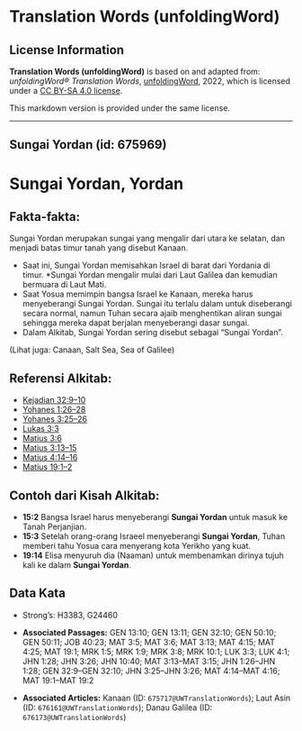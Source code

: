 # Translation Words (unfoldingWord)

## License Information

**Translation Words (unfoldingWord)** is based on and adapted from: _unfoldingWord® Translation Words_, [unfoldingWord](https://unfoldingword.org/utw), 2022, which is licensed under a [CC BY-SA 4.0 license](https://creativecommons.org/licenses/by-sa/4.0/legalcode.en).

This markdown version is provided under the same license.



--------------------------------

## Sungai Yordan (id: 675969)

Sungai Yordan, Yordan
=====================

Fakta\-fakta:
-------------

Sungai Yordan merupakan sungai yang mengalir dari utara ke selatan, dan menjadi batas timur tanah yang disebut Kanaan.

* Saat ini, Sungai Yordan memisahkan Israel di barat dari Yordania di timur. \*Sungai Yordan mengalir mulai dari Laut Galilea dan kemudian bermuara di Laut Mati.
* Saat Yosua memimpin bangsa Israel ke Kanaan, mereka harus menyeberangi Sungai Yordan. Sungai itu terlalu dalam untuk diseberangi secara normal, namun Tuhan secara ajaib menghentikan aliran sungai sehingga mereka dapat berjalan menyeberangi dasar sungai.
* Dalam Alkitab, Sungai Yordan sering disebut sebagai “Sungai Yordan”.

(Lihat juga: Canaan, Salt Sea, Sea of Galilee)

Referensi Alkitab:
------------------

* [Kejadian 32:9–10](https://ref.ly/Gen32:9-Gen32:10)
* [Yohanes 1:26–28](https://ref.ly/John1:26-John1:28)
* [Yohanes 3:25–26](https://ref.ly/John3:25-John3:26)
* [Lukas 3:3](https://ref.ly/Luke3:3)
* [Matius 3:6](https://ref.ly/Matt3:6)
* [Matius 3:13–15](https://ref.ly/Matt3:13-Matt3:15)
* [Matius 4:14–16](https://ref.ly/Matt4:14-Matt4:16)
* [Matius 19:1–2](https://ref.ly/Matt19:1-Matt19:2)

Contoh dari Kisah Alkitab:
--------------------------

* **15:2** Bangsa Israel harus menyeberangi **Sungai Yordan** untuk masuk ke Tanah Perjanjian.
* **15:3** Setelah orang\-orang Israeel menyeberangi **Sungai Yordan**, Tuhan memberi tahu Yosua cara menyerang kota Yerikho yang kuat.
* **19:14** Elisa menyuruh dia (Naaman) untuk membenamkan dirinya tujuh kali ke dalam **Sungai Yordan**.

Data Kata
---------

* Strong’s: H3383, G24460

* **Associated Passages:** GEN 13:10; GEN 13:11; GEN 32:10; GEN 50:10; GEN 50:11; JOB 40:23; MAT 3:5; MAT 3:6; MAT 3:13; MAT 4:15; MAT 4:25; MAT 19:1; MRK 1:5; MRK 1:9; MRK 3:8; MRK 10:1; LUK 3:3; LUK 4:1; JHN 1:28; JHN 3:26; JHN 10:40; MAT 3:13–MAT 3:15; JHN 1:26–JHN 1:28; GEN 32:9–GEN 32:10; JHN 3:25–JHN 3:26; MAT 4:14–MAT 4:16; MAT 19:1–MAT 19:2
* **Associated Articles:** Kanaan (ID: `675717@UWTranslationWords`); Laut Asin (ID: `676161@UWTranslationWords`); Danau Galilea (ID: `676173@UWTranslationWords`)

